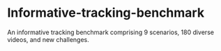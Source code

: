 # Informative-tracking-benchmark
An informative tracking benchmark comprising 9 scenarios, 180 diverse videos, and new challenges.
